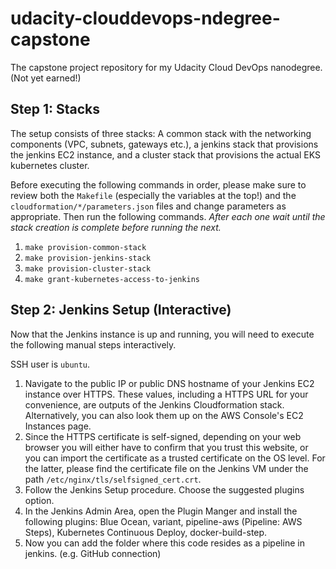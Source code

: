 # udacity-clouddevops-ndegree-capstone
The capstone project repository for my Udacity Cloud DevOps nanodegree. (Not yet earned!)

## Step 1: Stacks

The setup consists of three stacks: A common stack with the networking components (VPC, subnets, gateways etc.), a jenkins stack that provisions the jenkins EC2 instance, and a cluster stack that provisions the actual EKS kubernetes cluster.

Before executing the following commands in order, please make sure to review both the `Makefile` (especially the variables at the top!) and the `cloudformation/*/parameters.json` files and change parameters as appropriate. Then run the following commands. *After each one wait until the stack creation is complete before running the next.*

1. `make provision-common-stack`
2. `make provision-jenkins-stack`
3. `make provision-cluster-stack`
4. `make grant-kubernetes-access-to-jenkins`

## Step 2: Jenkins Setup (Interactive)

Now that the Jenkins instance is up and running, you will need to execute the following manual steps interactively.

SSH user is `ubuntu`.

1. Navigate to the public IP or public DNS hostname of your Jenkins EC2 instance over HTTPS. These values, including a HTTPS URL for your convenience, are outputs of the Jenkins Cloudformation stack. Alternatively, you can also look them up on the AWS Console's EC2 Instances page.
2. Since the HTTPS certificate is self-signed, depending on your web browser you will either have to confirm that you trust this website, or you can import the certificate as a trusted certificate on the OS level. For the latter, please find the certificate file on the Jenkins VM under the path `/etc/nginx/tls/selfsigned_cert.crt`.
3. Follow the Jenkins Setup procedure. Choose the suggested plugins option.
4. In the Jenkins Admin Area, open the Plugin Manger and install the following plugins: Blue Ocean, variant, pipeline-aws (Pipeline: AWS Steps), Kubernetes Continuous Deploy, docker-build-step.
5. Now you can add the folder where this code resides as a pipeline in jenkins. (e.g. GitHub connection)
